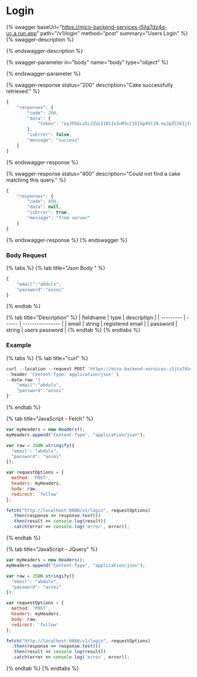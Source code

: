# Login

{% swagger baseUrl="https://mico-backend-services-i5jta7dz4q-uc.a.run.app" path="/v1/login" method="post" summary="Users Login" %}
{% swagger-description %}

{% endswagger-description %}

{% swagger-parameter in="body" name="body" type="object" %}

{% endswagger-parameter %}

{% swagger-response status="200" description="Cake successfully retrieved." %}
```javascript
{
    "responses": {
        "code": 200,
        "data": {
            "token": "eyJhbGciOiJIUzI1NiIsInR5cCI6IkpXVCJ9.eyJpZCI6IjYxNDk5ZTZiM2ZhNDA0NjIxNWQyODczNyIsImVtYWlsIjoiYWJkdWx4IiwiZGF0YXR5cGUiOiIiLCJleHAiOjE2MzIzNjI1MTZ9.Jenrr6NnYBfj4lRkHNJjLiCjYzh1m8tpHLbi8ouwbEE"
        },
        "isError": false,
        "message": "success"
    }
}
```
{% endswagger-response %}

{% swagger-response status="400" description="Could not find a cake matching this query." %}
```javascript
{
    "responses": {
        "code": 400,
        "data": null,
        "isError": true,
        "message": "from server"
    }
}
```
{% endswagger-response %}
{% endswagger %}

### Body Request

{% tabs %}
{% tab title="Json Body " %}
```javascript
{
    "email":"abdulx",
    "password":"assoi"
}
```
{% endtab %}

{% tab title="Description" %}
| fieldname | type   | descriptipn      |
| --------- | ------ | ---------------- |
| email     | string | registered email |
| password  | string | users password   |
{% endtab %}
{% endtabs %}

### Example

{% tabs %}
{% tab title="curl" %}
```javascript
curl --location --request POST 'https://mico-backend-services-i5jta7dz4q-uc.a.run.app/v1/login' \
--header 'Content-Type: application/json' \
--data-raw '{
    "email":"abdulx",
    "password":"assoi"
}'
```
{% endtab %}

{% tab title="JavaScript - Fetch" %}
```javascript
var myHeaders = new Headers();
myHeaders.append("Content-Type", "application/json");

var raw = JSON.stringify({
  "email": "abdulx",
  "password": "assoi"
});

var requestOptions = {
  method: 'POST',
  headers: myHeaders,
  body: raw,
  redirect: 'follow'
};

fetch("http://localhost:8080/v1/login", requestOptions)
  .then(response => response.text())
  .then(result => console.log(result))
  .catch(error => console.log('error', error));
```
{% endtab %}

{% tab title="JavaScript - JQuery" %}
```javascript
var myHeaders = new Headers();
myHeaders.append("Content-Type", "application/json");

var raw = JSON.stringify({
  "email": "abdulx",
  "password": "assoi"
});

var requestOptions = {
  method: 'POST',
  headers: myHeaders,
  body: raw,
  redirect: 'follow'
};

fetch("http://localhost:8080/v1/login", requestOptions)
  .then(response => response.text())
  .then(result => console.log(result))
  .catch(error => console.log('error', error));
```
{% endtab %}
{% endtabs %}
